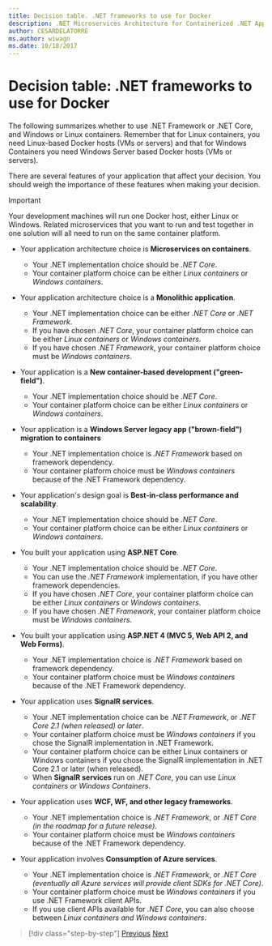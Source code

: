 ```yaml
---
title: Decision table. .NET frameworks to use for Docker
description: .NET Microservices Architecture for Containerized .NET Applications | Decision table, .NET frameworks to use for Docker
author: CESARDELATORRE
ms.author: wiwagn
ms.date: 10/18/2017
---
```

# Decision table: .NET frameworks to use for Docker

The following summarizes whether to use .NET Framework or .NET Core, and Windows or Linux containers. Remember that for Linux containers, you need Linux-based Docker hosts (VMs or servers) and that for Windows Containers you need Windows Server based Docker hosts (VMs or servers).

There are several features of your application that affect your decision. You should weigh the importance of these features when making your decision.

> [!IMPORTANT]
> Your development machines will run one Docker host, either Linux or Windows. Related microservices that you want to run and test together in one solution will all need to run on the same container platform.

* Your application architecture choice is **Microservices on containers**.
  - Your .NET implementation choice should be *.NET Core*.
  - Your container platform choice can be either *Linux containers* or *Windows containers*.

* Your application architecture choice is a **Monolithic application**.
  - Your .NET implementation choice can be either *.NET Core* or *.NET Framework*.
  - If you have chosen *.NET Core*, your container platform choice can be either *Linux containers* or *Windows containers*.
  - If you have chosen *.NET Framework*, your container platform choice must be *Windows containers*.

* Your application is a  **New container-based development ("green-field")**.
  - Your .NET implementation choice should be *.NET Core*.
  - Your container platform choice can be either *Linux containers* or *Windows containers*.

* Your application is a **Windows Server legacy app ("brown-field") migration to containers**
  - Your .NET implementation choice is *.NET Framework* based on framework dependency.
  - Your container platform choice must be *Windows containers* because of the .NET Framework dependency.

* Your application's design goal is **Best-in-class performance and scalability**.
  - Your .NET implementation choice should be *.NET Core*.
  - Your container platform choice can be either *Linux containers* or *Windows containers*.

* You built your application using **ASP.NET Core**.
  - Your .NET implementation choice should be *.NET Core*.
  - You can use the *.NET Framework* implementation, if you have other framework dependencies.
  - If you have chosen *.NET Core*, your container platform choice can be either *Linux containers* or *Windows containers*.
  - If you have chosen *.NET Framework*, your container platform choice must be *Windows containers*.

* You built your application using **ASP.NET 4 (MVC 5, Web API 2, and Web Forms)**.
  - Your .NET implementation choice is *.NET Framework* based on framework dependency.
  - Your container platform choice must be *Windows containers* because of the .NET Framework dependency.

* Your application uses **SignalR services**.
  - Your .NET implementation choice can be *.NET Framework*, or *.NET Core 2.1 (when released) or later*.
  - Your container platform choice must be *Windows containers* if you chose the SignalR implementation in .NET Framework.
  - Your container platform choice can be either Linux containers or Windows containers if you chose the SignalR implementation in .NET Core 2.1 or later (when released).  
  - When **SignalR services** run on *.NET Core*, you can use *Linux containers or Windows Containers*.

* Your application uses **WCF, WF, and other legacy frameworks**.
  - Your .NET implementation choice is *.NET Framework*, or *.NET Core (in the roadmap for a future release)*.
  - Your container platform choice must be *Windows containers* because of the .NET Framework dependency.

* Your application involves **Consumption of Azure services**.
  - Your .NET implementation choice is *.NET Framework*, or *.NET Core (eventually all Azure services will provide client SDKs for .NET Core)*.
  - Your container platform choice must be *Windows containers* if you use .NET Framework client APIs.
  - If you use client APIs available for *.NET Core*, you can also choose between *Linux containers and Windows containers*.

> [!div  class="step-by-step"]
> [Previous](net-framework-container-scenarios.md)
> [Next](net-container-os-targets.md)
